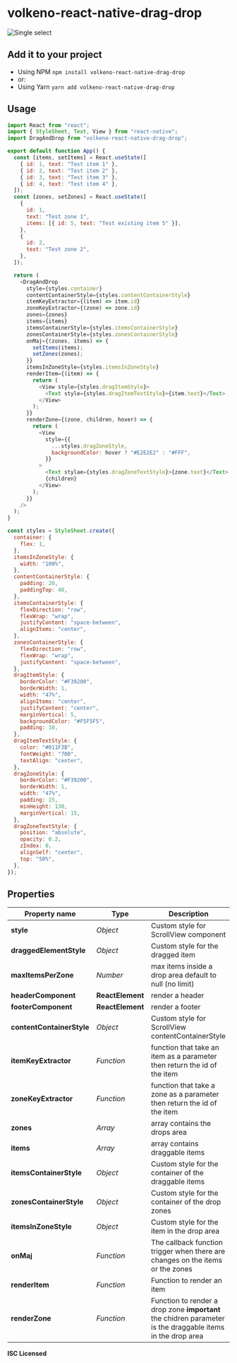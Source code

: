 # volkeno-react-native-drag-drop

![Single select](https://raw.githubusercontent.com/VolkenoMakers/react-native-drag-drop/main/demo.gif)

## Add it to your project

- Using NPM
  `npm install volkeno-react-native-drag-drop`
- or:
- Using Yarn
  `yarn add volkeno-react-native-drag-drop`

## Usage

```javascript
import React from "react";
import { StyleSheet, Text, View } from "react-native";
import DragAndDrop from "volkeno-react-native-drag-drop";

export default function App() {
  const [items, setItems] = React.useState([
    { id: 1, text: "Test item 1" },
    { id: 2, text: "Test item 2" },
    { id: 3, text: "Test item 3" },
    { id: 4, text: "Test item 4" },
  ]);
  const [zones, setZones] = React.useState([
    {
      id: 1,
      text: "Test zone 1",
      items: [{ id: 5, text: "Test existing item 5" }],
    },
    {
      id: 2,
      text: "Test zone 2",
    },
  ]);

  return (
    <DragAndDrop
      style={styles.container}
      contentContainerStyle={styles.contentContainerStyle}
      itemKeyExtractor={(item) => item.id}
      zoneKeyExtractor={(zone) => zone.id}
      zones={zones}
      items={items}
      itemsContainerStyle={styles.itemsContainerStyle}
      zonesContainerStyle={styles.zonesContainerStyle}
      onMaj={(zones, items) => {
        setItems(items);
        setZones(zones);
      }}
      itemsInZoneStyle={styles.itemsInZoneStyle}
      renderItem={(item) => {
        return (
          <View style={styles.dragItemStyle}>
            <Text style={styles.dragItemTextStyle}>{item.text}</Text>
          </View>
        );
      }}
      renderZone={(zone, children, hover) => {
        return (
          <View
            style={{
              ...styles.dragZoneStyle,
              backgroundColor: hover ? "#E2E2E2" : "#FFF",
            }}
          >
            <Text stylae={styles.dragZoneTextStyle}>{zone.text}</Text>
            {children}
          </View>
        );
      }}
    />
  );
}

const styles = StyleSheet.create({
  container: {
    flex: 1,
  },
  itemsInZoneStyle: {
    width: "100%",
  },
  contentContainerStyle: {
    padding: 20,
    paddingTop: 40,
  },
  itemsContainerStyle: {
    flexDirection: "row",
    flexWrap: "wrap",
    justifyContent: "space-between",
    alignItems: "center",
  },
  zonesContainerStyle: {
    flexDirection: "row",
    flexWrap: "wrap",
    justifyContent: "space-between",
  },
  dragItemStyle: {
    borderColor: "#F39200",
    borderWidth: 1,
    width: "47%",
    alignItems: "center",
    justifyContent: "center",
    marginVertical: 5,
    backgroundColor: "#F5F5F5",
    padding: 10,
  },
  dragItemTextStyle: {
    color: "#011F3B",
    fontWeight: "700",
    textAlign: "center",
  },
  dragZoneStyle: {
    borderColor: "#F39200",
    borderWidth: 1,
    width: "47%",
    padding: 15,
    minHeight: 130,
    marginVertical: 15,
  },
  dragZoneTextStyle: {
    position: "absolute",
    opacity: 0.2,
    zIndex: 0,
    alignSelf: "center",
    top: "50%",
  },
});
```

## Properties

| Property name             | Type             | Description                                                                                                |
| ------------------------- | ---------------- | ---------------------------------------------------------------------------------------------------------- |
| **style**                 | _Object_         | Custom style for ScrollView component                                                                      |
| **draggedElementStyle**   | _Object_         | Custom style for the dragged item                                                                          |
| **maxItemsPerZone**       | _Number_         | max items inside a drop area default to null (no limit)                                                    |
| **headerComponent**       | **ReactElement** | render a header                                                                                            |
| **footerComponent**       | **ReactElement** | render a footer                                                                                            |
| **contentContainerStyle** | _Object_         | Custom style for ScrollView contentContainerStyle                                                          |
| **itemKeyExtractor**      | _Function_       | function that take an item as a parameter then return the id of the item                                   |
| **zoneKeyExtractor**      | _Function_       | function that take a zone as a parameter then return the id of the item                                    |
| **zones**                 | _Array_          | array contains the drops area                                                                              |
| **items**                 | _Array_          | array contains draggable items                                                                             |
| **itemsContainerStyle**   | _Object_         | Custom style for the container of the draggable items                                                      |
| **zonesContainerStyle**   | _Object_         | Custom style for the container of the drop zones                                                           |
| **itemsInZoneStyle**      | _Object_         | Custom style for the item in the drop area                                                                 |
| **onMaj**                 | _Function_       | The callback function trigger when there are changes on the items or the zones                             |
| **renderItem**            | _Function_       | Function to render an item                                                                                 |
| **renderZone**            | _Function_       | Function to render a drop zone **important** the chidren parameter is the draggable items in the drop area |

**ISC Licensed**
